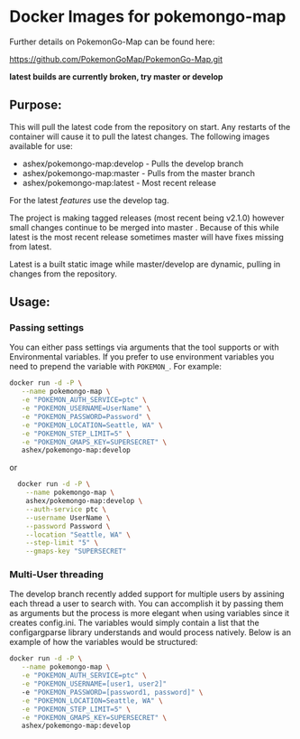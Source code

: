 # Docker Images for pokemongo-map

Further details on PokemonGo-Map can be found here:

https://github.com/PokemonGoMap/PokemonGo-Map.git

**latest builds are currently broken, try master or develop**

## Purpose:

This will pull the latest code from the repository on start. Any restarts of the container will cause it to pull the latest changes. The following images available for use:

* ashex/pokemongo-map:develop - Pulls the develop branch
* ashex/pokemongo-map:master - Pulls from the master branch
* ashex/pokemongo-map:latest - Most recent release

For the latest *features* use the develop tag. 


The project is making tagged releases (most recent being v2.1.0) however small changes continue to be merged into master . Because of this while latest is the most recent release sometimes master will have fixes missing from latest. 

Latest is a built static image while master/develop are dynamic, pulling in changes from the repository.


## Usage:

### Passing settings


You can either pass settings via arguments that the tool supports or with Environmental variables. If you prefer to use environment variables you need to prepend the variable with `POKEMON_`. For example: 

```bash
docker run -d -P \
   --name pokemongo-map \
   -e "POKEMON_AUTH_SERVICE=ptc" \
   -e "POKEMON_USERNAME=UserName" \
   -e "POKEMON_PASSWORD=Password" \
   -e "POKEMON_LOCATION=Seattle, WA" \
   -e "POKEMON_STEP_LIMIT=5" \
   -e "POKEMON_GMAPS_KEY=SUPERSECRET" \
   ashex/pokemongo-map:develop
```

or

```bash
  docker run -d -P \
    --name pokemongo-map \
    ashex/pokemongo-map:develop \
    --auth-service ptc \
    --username UserName \
    --password Password \
    --location "Seattle, WA" \
    --step-limit "5" \
    --gmaps-key "SUPERSECRET"
```


### Multi-User threading

The develop branch recently added support for multiple users by assining each thread a user to search with. You can accomplish it by passing them as arguments but the process is more elegant when using variables since it creates config.ini. The variables would simply contain a list that the configargparse library understands and would process natively. Below is an example of how the variables would be structured:

```bash
docker run -d -P \
   --name pokemongo-map \
   -e "POKEMON_AUTH_SERVICE=ptc" \
   -e "POKEMON_USERNAME=[user1, user2]"
   -e "POKEMON_PASSWORD=[password1, password]" \
   -e "POKEMON_LOCATION=Seattle, WA" \
   -e "POKEMON_STEP_LIMIT=5" \
   -e "POKEMON_GMAPS_KEY=SUPERSECRET" \
   ashex/pokemongo-map:develop
```
